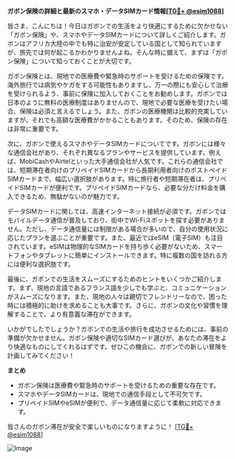 **ガボン保険の詳細と最新のスマホ・データSIMカード情報[[TG💪+ @esim1088](https://t.me/s/esim1088)]**

皆さま、こんにちは！今日はガボンでの生活をより快適にするために欠かせない「ガボン保険」や、スマホやデータSIMカードについて詳しくご紹介します。ガボンはアフリカ大陸の中でも特に治安が安定している国として知られていますが、旅先では何が起こるかわかりませんよね。そんな時に備えて、まずは「ガボン保険」について知っておくことが大切です。

ガボン保険とは、現地での医療費や緊急時のサポートを受けるための保険です。海外旅行では病気やケガをする可能性もありますし、万一の際にも安心して治療を受けられるよう、事前に保険に加入しておくことをお勧めします。ガボンでは日本のように無料の医療制度はありませんので、現地で必要な医療を受けたい場合、保険は必須と言えるでしょう。また、ガボンの医療機関は比較的充実していますが、それでも高額な医療費がかかることもあります。そのため、保険の存在は非常に重要です。

次に、ガボンで使えるスマホやデータSIMカードについてです。ガボンには様々な通信会社があり、それぞれ異なるプランやサービスを提供しています。例えば、MobiCashやAirtelといった大手通信会社が人気です。これらの通信会社では、短期滞在者向けのプリペイドSIMカードから長期利用者向けのポストペイドSIMカードまで、幅広い選択肢があります。特に旅行者や短期滞在者は、プリペイドSIMカードが便利です。プリペイドSIMカードなら、必要な分だけ料金を購入できるため、無駄がないのが魅力です。

データSIMカードに関しては、高速インターネット接続が必須です。ガボンではモバイルデータ通信が普及しており、街中でWi-Fiスポットを探す必要がありません。ただし、データ通信量には制限がある場合が多いので、自分の使用状況に応じたプランを選ぶことが重要です。また、最近ではeSIM（電子SIM）も注目されています。eSIMは物理的なSIMカードを持ち歩く必要がないため、スマートフォンやタブレットに簡単にインストールできます。特に複数の国を訪れる方には便利な選択肢です。

最後に、ガボンでの生活をスムーズにするためのヒントをいくつかご紹介します。まず、現地の言語であるフランス語を少しでも学ぶと、コミュニケーションがスムーズになります。また、現地の人々は親切でフレンドリーなので、困った時には積極的に助けを求めることも大事です。さらに、ガボンの文化や習慣を理解することで、より有意義な滞在ができます。

いかがでしたでしょうか？ガボンでの生活や旅行を成功させるためには、事前の準備が欠かせません。ガボン保険や適切なSIMカード選びが、あなたの滞在をより快適なものにしてくれるはずです。ぜひこの機会に、ガボンでの新しい冒険を計画してみてください！

**まとめ**
- ガボン保険は医療費や緊急時のサポートを受けるための重要な存在です。
- スマホやデータSIMカードは、現地での通信手段として不可欠です。
- プリペイドSIMやeSIMが便利で、データ通信量に応じて柔軟に対応できます。

皆さんのガボン滞在が安全で楽しいものになりますように！ [[TG💪+ @esim1088](https://t.me/s/esim1088)] 

![Image](https://i.postimg.cc/Y0z9fWf4/image.png)